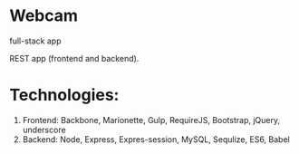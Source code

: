 # Webcam
full-stack app

REST app (frontend and backend). 

# Technologies:
1. Frontend: Backbone, Marionette, Gulp, RequireJS, Bootstrap, jQuery, underscore
2. Backend: Node, Express, Expres-session, MySQL, Sequlize, ES6, Babel
